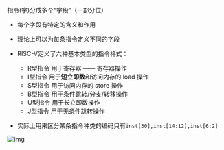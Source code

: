 指令(字)分成多个“字段”（一部分位）

- 每个字段有特定的含义和作用
- 理论上可以为每条指令定义不同的字段
- RISC-V定义了六种基本类型的指令格式：
    - R型指令 用于寄存器 —— 寄存器操作
    - I型指令 用于**短立即数**和访问内存的 load 操作
    - S型指令 用于访问内存的 store 操作
    - B型指令 用于条件跳转/分支/转移操作 
    - U型指令 用于长立即数操作
    - J型指令 用于无条件跳转操作

- 实际上用来区分某条指令种类的编码只有`inst[30],inst[14:12],inst[6:2]`

![img](https://github.com/DINOREXNB/DINOREXNB.github.io/blob/main/docs/images/jz7-1.png?raw=true)